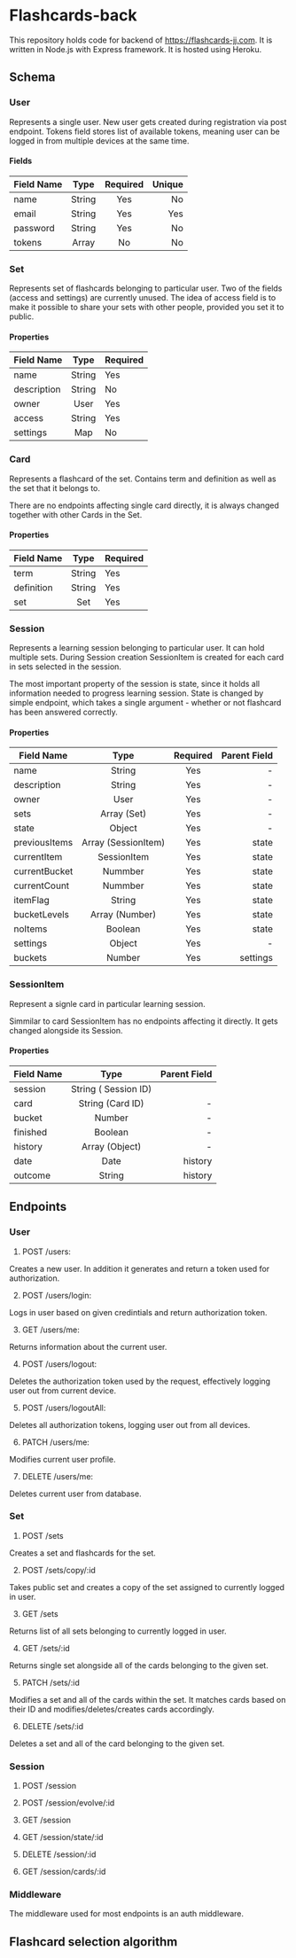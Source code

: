 # Flashcards-back

This repository holds code for backend of https://flashcards-jj.com. It is written in Node.js with Express framework. It is hosted using Heroku. 

## Schema

### User

Represents a single user. New user gets created during registration via post endpoint. Tokens field stores list of available tokens, meaning user can be logged in from multiple devices at the same time.

#### Fields

| Field Name    | Type           | Required  | Unique |
| ------------- |:-------------:| :-----:| -----:|
| name     | String | Yes | No  |
| email    | String | Yes | Yes | 
| password | String | Yes | No  |
| tokens   | Array  | No  | No  |

### Set

Represents set of flashcards belonging to particular user. Two of the fields (access and settings) are currently unused. The idea of access field is to make it possible to share your sets with other people, provided you set it to public. 

#### Properties

| Field Name    | Type           | Required  
| ------------- |:-------------:| :-----| 
| name          | String | Yes | 
| description    | String | No | 
| owner           | User    | Yes | 
| access           | String    | Yes | 
| settings           | Map    | No | 

### Card

Represents a flashcard of the set. Contains term and definition as well as the set that it belongs to.

There are no endpoints affecting single card directly, it is always changed together with other Cards in the Set.

#### Properties

| Field Name    | Type           | Required  |
| ------------- |:-------------:| :-----| 
| term          | String | Yes |
| definition    | String | Yes |
| set           | Set    | Yes |

### Session

Represents a learning session belonging to particular user. It can hold multiple sets. During Session creation SessionItem is created for each card in sets selected in the session. 

The most important property of the session is state, since it holds all information needed to progress learning session. State is changed by simple endpoint, which takes a single argument - whether or not flashcard has been answered correctly. 

#### Properties

| Field Name    | Type           | Required  | Parent Field |
| ------------- |:-------------:| :-----:|  -----:|
| name          | String | Yes   | - |
| description   | String | Yes   | - |
| owner         | User   | Yes  | - |
| sets          | Array (Set) | Yes  | - |
| state         | Object   | Yes  | - |
| previousItems      | Array (SessionItem) | Yes  | state |
| currentItem      | SessionItem | Yes  | state |
| currentBucket      | Nummber | Yes  | state |
| currentCount      | Nummber | Yes  | state |
| itemFlag      | String | Yes  | state |
| bucketLevels      | Array (Number) | Yes  | state |
| noItems      | Boolean | Yes  | state |
| settings      | Object | Yes  | - |
| buckets      | Number | Yes  | settings |

### SessionItem

Represent a signle card in particular learning session. 

Simmilar to card SessionItem has no endpoints affecting it directly. It gets changed alongside its Session.

#### Properties

| Field Name    | Type           | Parent Field  | 
| ------------- |:-------------:| -----:| 
| session          | String ( Session ID) | 
| card    | String (Card ID) | -  | 
| bucket           | Number    |   -  | 
| finished           | Boolean    |   -  | 
| history            | Array (Object) |   -  | 
| date | Date | history|
| outcome | String | history |



## Endpoints

### User

1. POST /users: 

Creates a new user. In addition it generates and return a token used for authorization. 

2. POST /users/login: 

Logs in user based on given credintials and return authorization token.

3. GET  /users/me:

Returns information about the current user.

4. POST /users/logout:

Deletes the authorization token used by the request, effectively logging user out from current device.

5. POST /users/logoutAll:

Deletes all authorization tokens, logging user out from all devices.

6. PATCH /users/me:

Modifies current user profile. 

7. DELETE /users/me:

Deletes current user from database.

### Set
1. POST /sets

Creates a set and flashcards for the set. 

2. POST /sets/copy/:id

Takes public set and creates a copy of the set assigned to currently logged in user.

3. GET /sets

Returns list of all sets belonging to currently logged in user.

4. GET /sets/:id

Returns single set alongside all of the cards belonging to the given set.

5. PATCH /sets/:id

Modifies a set and all of the cards within the set. It matches cards based on their ID and modifies/deletes/creates cards accordingly.

6. DELETE /sets/:id

Deletes a set and all of the card belonging to the given set.


### Session
1. POST /session



2. POST /session/evolve/:id



3. GET /session



4. GET /session/state/:id



5. DELETE /session/:id



6. GET /session/cards/:id




### Middleware

The middleware used for most endpoints is an auth middleware. 


## Flashcard selection algorithm
